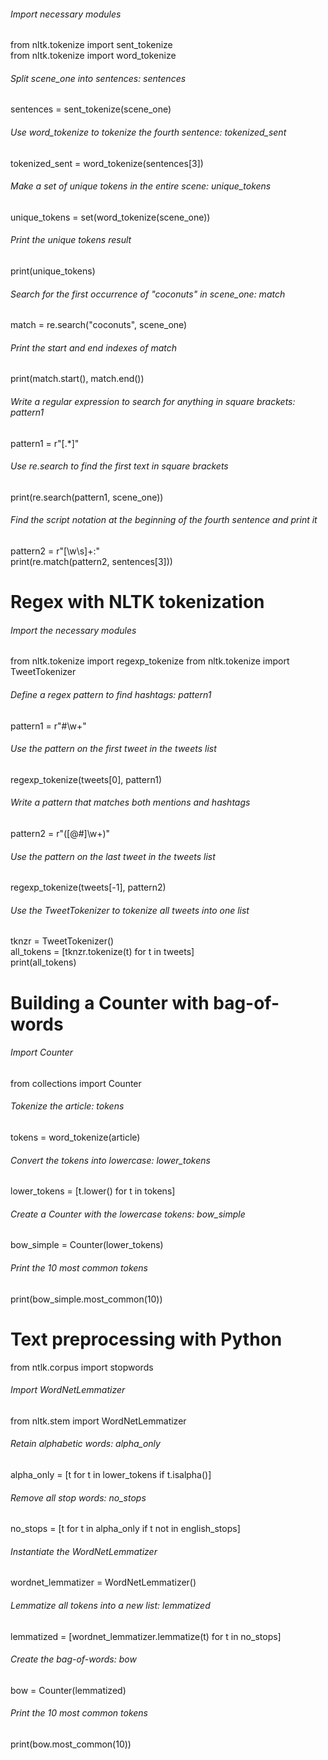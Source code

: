 ###### Import necessary modules
from nltk.tokenize import sent_tokenize<br>from nltk.tokenize import word_tokenize

###### Split scene_one into sentences: sentences
sentences = sent_tokenize(scene_one)

###### Use word_tokenize to tokenize the fourth sentence: tokenized_sent
tokenized_sent = word_tokenize(sentences[3])

###### Make a set of unique tokens in the entire scene: unique_tokens
unique_tokens = set(word_tokenize(scene_one))

###### Print the unique tokens result
print(unique_tokens)


###### Search for the first occurrence of "coconuts" in scene_one: match
match = re.search("coconuts", scene_one)

###### Print the start and end indexes of match
print(match.start(), match.end())

###### Write a regular expression to search for anything in square brackets: pattern1
pattern1 = r"\[.*\]"

###### Use re.search to find the first text in square brackets
print(re.search(pattern1, scene_one))

###### Find the script notation at the beginning of the fourth sentence and print it
pattern2 = r"[\w\s]+:"<br>print(re.match(pattern2, sentences[3]))

# Regex with NLTK tokenization

###### Import the necessary modules
from nltk.tokenize import regexp_tokenize
from nltk.tokenize import TweetTokenizer

###### Define a regex pattern to find hashtags: pattern1
pattern1 = r"#\w+"

###### Use the pattern on the first tweet in the tweets list
regexp_tokenize(tweets[0], pattern1)

###### Write a pattern that matches both mentions and hashtags
pattern2 = r"([@#]\w+)"

###### Use the pattern on the last tweet in the tweets list
regexp_tokenize(tweets[-1], pattern2)

###### Use the TweetTokenizer to tokenize all tweets into one list
tknzr = TweetTokenizer()<br>all_tokens = [tknzr.tokenize(t) for t in tweets]<br>print(all_tokens)

# Building a Counter with bag-of-words
###### Import Counter
from collections import Counter

###### Tokenize the article: tokens
tokens = word_tokenize(article)

###### Convert the tokens into lowercase: lower_tokens
lower_tokens = [t.lower() for t in tokens]

###### Create a Counter with the lowercase tokens: bow_simple
bow_simple = Counter(lower_tokens)

###### Print the 10 most common tokens
print(bow_simple.most_common(10))

# Text preprocessing with Python
from ntlk.corpus import stopwords
###### Import WordNetLemmatizer
from nltk.stem import WordNetLemmatizer

###### Retain alphabetic words: alpha_only
alpha_only = [t for t in lower_tokens if t.isalpha()]

###### Remove all stop words: no_stops
no_stops = [t for t in alpha_only if t not in english_stops]

###### Instantiate the WordNetLemmatizer
wordnet_lemmatizer = WordNetLemmatizer()

###### Lemmatize all tokens into a new list: lemmatized
lemmatized = [wordnet_lemmatizer.lemmatize(t) for t in no_stops]

###### Create the bag-of-words: bow
bow = Counter(lemmatized)

###### Print the 10 most common tokens
print(bow.most_common(10))

